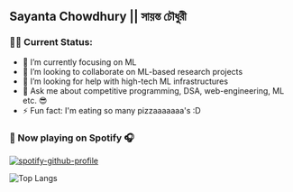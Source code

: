 ## Sayanta Chowdhury || সায়ন্ত চৌধুরী 

### 📌📌 Current Status: 
- 🌱 I’m currently focusing on ML
- 👯 I’m looking to collaborate on ML-based research projects
- 🤔 I’m looking for help with high-tech ML infrastructures
- 💬 Ask me about competitive programming, DSA, web-engineering, ML etc. 😎
- ⚡ Fun fact: I'm eating so many pizzaaaaaaa's :D 

### 🎵 Now playing on Spotify 🎧
[![spotify-github-profile](https://spotify-github-profile.vercel.app/api/view?uid=31pjxmwbg4suvggydoelc2yj5wqq&cover_image=true&theme=natemoo-re&show_offline=false&background_color=030303&interchange=true&bar_color=53b14f&bar_color_cover=false)](https://github.com/kittinan/spotify-github-profile)

![Top Langs](https://github-readme-stats.vercel.app/api/top-langs/?username=sayanta28&langs_count=10&&layout=compact)
